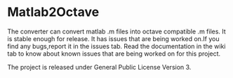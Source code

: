 Matlab2Octave
=============

The converter can convert matlab .m files into octave compatible .m files. It is stable enough for release. It has issues that are being worked on.If you find any bugs,report it in the issues tab.
Read the documentation in the wiki tab to know about known issues that are being worked on for this project. 

The project is released under General Public License Version 3. 